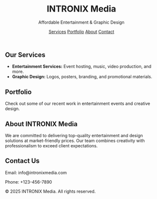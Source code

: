 # <!DOCTYPE html>
<html lang="en">
<head>
  <meta charset="UTF-8" />
  <meta name="viewport" content="width=device-width, initial-scale=1.0"/>
  <title>INTRONIX Media</title>
  <link rel="stylesheet" href="style.css" />
</head>
<body>
  <header>
    <h1>INTRONIX Media</h1>
    <p>Affordable Entertainment & Graphic Design</p>
    <nav>
      <a href="#services">Services</a>
      <a href="#portfolio">Portfolio</a>
      <a href="#about">About</a>
      <a href="#contact">Contact</a>
    </nav>
  </header>

  <section id="services">
    <h2>Our Services</h2>
    <ul>
      <li><strong>Entertainment Services:</strong> Event hosting, music, video production, and more.</li>
      <li><strong>Graphic Design:</strong> Logos, posters, branding, and promotional materials.</li>
    </ul>
  </section>

  <section id="portfolio">
    <h2>Portfolio</h2>
    <p>Check out some of our recent work in entertainment events and creative design.</p>
    <!-- Add images or project links here -->
  </section>

  <section id="about">
    <h2>About INTRONIX Media</h2>
    <p>We are committed to delivering top-quality entertainment and design solutions at market-friendly prices. Our team combines creativity with professionalism to exceed client expectations.</p>
  </section>

  <section id="contact">
    <h2>Contact Us</h2>
    <p>Email: info@intronixmedia.com</p>
    <p>Phone: +123-456-7890</p>
  </section>

  <footer>
    <p>&copy; 2025 INTRONIX Media. All rights reserved.</p>
  </footer>
</body>
</html>
